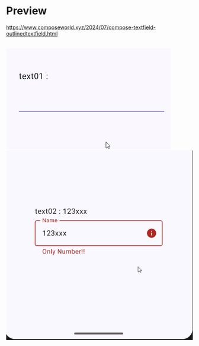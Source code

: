 # Preview
https://www.composeworld.xyz/2024/07/compose-textfield-outlinedtextfield.html
<br/><br/>

![preview](1.gif)
<br/>
![preview](2.gif)